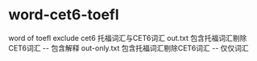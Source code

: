 # word-cet6-toefl
word of toefl exclude cet6
托福词汇与CET6词汇
out.txt 包含托福词汇剔除CET6词汇 -- 包含解释
out-only.txt 包含托福词汇剔除CET6词汇 -- 仅仅词汇
